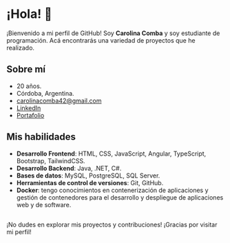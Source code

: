# ¡Hola! 👋

¡Bienvenido a mi perfil de GitHub! Soy __Carolina Comba__ y soy estudiante de programación. Acá encontrarás una variedad de proyectos que he realizado.

## Sobre mí

- 20 años.
- Córdoba, Argentina.
- carolinacomba42@gmail.com
- [LinkedIn](https://www.linkedin.com/in/caro-comba-/)
- [Portafolio](https://my-portfolio-carolina-comba.vercel.app/)

## Mis habilidades

- __Desarrollo Frontend__: HTML, CSS, JavaScript, Angular, TypeScript, Bootstrap, TailwindCSS.
- __Desarrollo Backend__: Java, .NET, C#.
- __Bases de datos__: MySQL, PostgreSQL, SQL Server.
- __Herramientas de control de versiones__: Git, GitHub.
- __Docker__: tengo conocimientos en contenerización de aplicaciones y gestión de contenedores para el desarrollo y despliegue de aplicaciones web y de software.

##

¡No dudes en explorar mis proyectos y contribuciones! ¡Gracias por visitar mi perfil!
